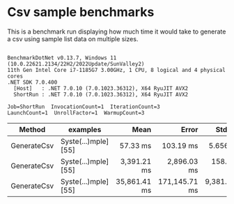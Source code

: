 # Csv sample benchmarks

This is a benchmark run displaying how much time it would take to generate a csv using sample list data on multiple sizes.

```

BenchmarkDotNet v0.13.7, Windows 11 (10.0.22621.2134/22H2/2022Update/SunValley2)
11th Gen Intel Core i7-1185G7 3.00GHz, 1 CPU, 8 logical and 4 physical cores
.NET SDK 7.0.400
  [Host]   : .NET 7.0.10 (7.0.1023.36312), X64 RyuJIT AVX2
  ShortRun : .NET 7.0.10 (7.0.1023.36312), X64 RyuJIT AVX2

Job=ShortRun  InvocationCount=1  IterationCount=3  
LaunchCount=1  UnrollFactor=1  WarmupCount=3  

```
|      Method |             examples |         Mean |         Error |       StdDev |       StdErr |          Min |          Max |    Op/s |        Gen0 |      Gen1 |      Gen2 |  Allocated |
|------------ |--------------------- |-------------:|--------------:|-------------:|-------------:|-------------:|-------------:|--------:|------------:|----------:|----------:|-----------:|
| GenerateCsv | Syste(...)mple] [55] |     57.33 ms |     103.19 ms |     5.656 ms |     3.265 ms |     52.47 ms |     63.54 ms | 17.4415 |   4000.0000 |         - |         - |   25.49 MB |
| GenerateCsv | Syste(...)mple] [55] |  3,391.21 ms |   2,896.03 ms |   158.741 ms |    91.649 ms |  3,218.40 ms |  3,530.54 ms |  0.2949 | 288000.0000 |         - |         - |  2400.3 MB |
| GenerateCsv | Syste(...)mple] [55] | 35,861.41 ms | 171,145.71 ms | 9,381.074 ms | 5,416.166 ms | 26,522.34 ms | 45,283.93 ms |  0.0279 | 293000.0000 | 4000.0000 | 1000.0000 | 9568.94 MB |
